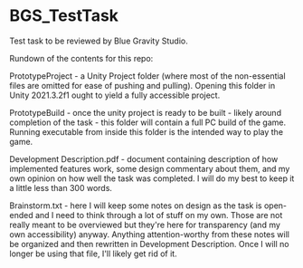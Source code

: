 # BGS_TestTask
Test task to be reviewed by Blue Gravity Studio.

Rundown of the contents for this repo:

PrototypeProject - a Unity Project folder (where most of the non-essential files are omitted for ease of pushing and pulling). Opening this folder in Unity 2021.3.2f1 ought to yield a fully accessible project.

PrototypeBuild - once the unity project is ready to be built - likely around completion of the task - this folder will contain a full PC build of the game. Running executable from inside this folder is the intended way to play the game.

Development Description.pdf - document containing description of how implemented features work, some design commentary about them, and my own opinion on how well the task was completed. I will do my best to keep it a little less than 300 words.

Brainstorm.txt - here I will keep some notes on design as the task is open-ended and I need to think through a lot of stuff on my own. Those are not really meant to be overviewed but they're here for transparency (and my own accessibility) anyway. Anything attention-worthy from these notes will be organized and then rewritten in Development Description. Once I will no longer be using that file, I'll likely get rid of it.
